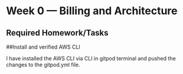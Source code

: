 # Week 0 — Billing and Architecture

## Required Homework/Tasks

##Install and verified AWS CLI 

I have installed the AWS CLI via CLI in gitpod terminal and pushed the changes to the gitpod.yml file. 

##



